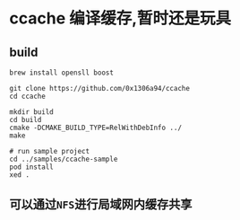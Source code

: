 # ccache 编译缓存,暂时还是玩具

## build

```shell
brew install opensll boost

git clone https://github.com/0x1306a94/ccache
cd ccache

mkdir build
cd build
cmake -DCMAKE_BUILD_TYPE=RelWithDebInfo ../
make

# run sample project
cd ../samples/ccache-sample
pod install
xed .
```

## 可以通过`NFS`进行局域网内缓存共享
